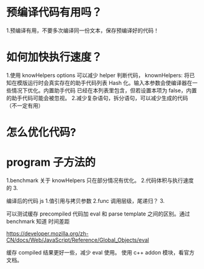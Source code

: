 
# 预编译代码有用吗？
1.预编译有用，不要多次编译同一份文本，保存预编译好的代码！
# 如何加快执行速度？
1.使用 knowHelpers  options 可以减少 helper 判断代码，
knownHelpers: 将已知在模版运行时会真实存在的助手代码列表 Hash 化。输入本参数会使编译器在一些情况下优化。内置助手代码 已经在本列表里包含，但若设置本项为 false，内置的助手代码可能会被忽视。
2.减少复杂语句，拆分语句，可以减少生成的代码（不一定有用）
# 怎么优化代码?

# program 子方法的


1.benchmark 关于 knowHelpers 只在部分情况有优化。
2.代码体积与执行速度的
3.


编译后的代码 js 
1.值引用与拷贝参数
2.func 调用层级，尾递归？
3.


可以测试缓存 precompiled 代码加 eval 
和 parse template 之间的区别。通过 benchmark 知道
时间差距

https://developer.mozilla.org/zh-CN/docs/Web/JavaScript/Reference/Global_Objects/eval

缓存 compiled 结果更好一些，减少 eval 使用。
使用 c++ addon 模块，看官方文档。
